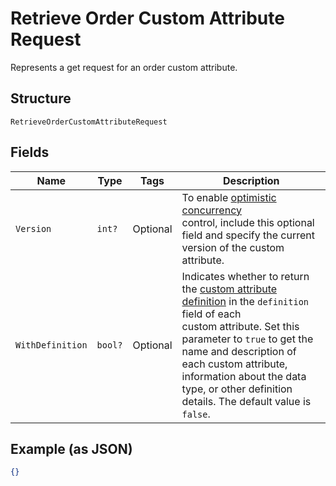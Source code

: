 
# Retrieve Order Custom Attribute Request

Represents a get request for an order custom attribute.

## Structure

`RetrieveOrderCustomAttributeRequest`

## Fields

| Name | Type | Tags | Description |
|  --- | --- | --- | --- |
| `Version` | `int?` | Optional | To enable [optimistic concurrency](https://developer.squareup.com/docs/build-basics/common-api-patterns/optimistic-concurrency)<br>control, include this optional field and specify the current version of the custom attribute. |
| `WithDefinition` | `bool?` | Optional | Indicates whether to return the [custom attribute definition](../../doc/models/custom-attribute-definition.md) in the `definition` field of each<br>custom attribute. Set this parameter to `true` to get the name and description of each custom attribute,<br>information about the data type, or other definition details. The default value is `false`. |

## Example (as JSON)

```json
{}
```

